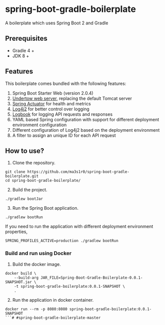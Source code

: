 # spring-boot-gradle-boilerplate
A boilerplate which uses Spring Boot 2 and Gradle

## Prerequisites
* Gradle 4 +
* JDK 8 +

## Features
This boilerplate comes bundled with the following features:
1. Spring Boot Starter Web (version 2.0.4)
2. [Undertow web server](http://undertow.io/), replacing the default Tomcat server
3. [Spring Actuator](https://spring.io/guides/gs/actuator-service/) for health and metrics
4. [Log4j2](https://logging.apache.org/log4j/2.x/) for better control over logging
5. [Logbook](https://github.com/zalando/logbook) for logging API requests and responses
6. YAML based Spring configuration with support for different deployment environment configuration
7. Different configuration of Log4j2 based on the deployment environment
8. A filter to assign an unique ID for each API request

## How to use?

1. Clone the repository.
```
git clone https://github.com/ma3s1r0/spring-boot-gradle-boilerplate.git
cd spring-boot-gradle-boilerplate/
```

2. Build the project.
```
./gradlew bootJar
```

3. Run the Spring Boot application.
```
./gradlew bootRun
```

If you need to run the application with different deployment environment properties,
```
SPRING_PROFILES_ACTIVE=production ./gradlew bootRun
```

### Build and run using Docker
1. Build the docker image.
```
docker build \
    --build-arg JAR_FILE=Spring-Boot-Gradle-Boilerplate-0.0.1-SNAPSHOT.jar \
    -t spring-boot-gradle-boilerplate:0.0.1-SNAPSHOT \
    .
```

2. Run the application in docker container.
```
docker run --rm -p 8080:8080 spring-boot-gradle-boilerplate:0.0.1-SNAPSHOT
```# #spring-boot-gradle-boilerplate-master
